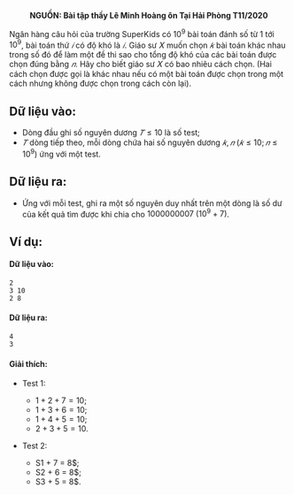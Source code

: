 **<center>NGUỒN: Bài tập thầy Lê Minh Hoàng ôn Tại Hải Phòng T11/2020</center>**

Ngân hàng câu hỏi của trường SuperKids có $10^9$ bài toán đánh số từ $1$ tới $10^9$, bài toán thứ $𝑖$ có độ khó là $𝑖$. Giáo sư 𝑋 muốn chọn $𝑘$ bài toán khác nhau trong số đó để làm một đề thi sao cho tổng độ khó của các bài toán được  chọn đúng bằng $𝑛$. Hãy cho biết giáo sư 𝑋 có bao nhiêu cách chọn. (Hai cách chọn được gọi là khác nhau nếu có một bài toán được chọn trong một cách nhưng không được chọn trong cách còn lại).

## Dữ liệu vào:
- Dòng đầu ghi số nguyên dương $𝑇 ≤ 10$ là số test;
- $𝑇$ dòng tiếp theo, mỗi dòng chứa hai số nguyên dương $𝑘, 𝑛\ (𝑘 ≤ 10; 𝑛 ≤ 10^9)$ ứng với một test.

## Dữ liệu ra:
- Ứng với mỗi test, ghi ra một số nguyên duy nhất trên một dòng là số dư của kết quả tìm được khi chia cho $1000000007\ (10^9 + 7)$.

## Ví dụ:
#### Dữ liệu vào:
```
2
3 10
2 8
```

#### Dữ liệu ra:
```
4
3
```

#### Giải thích:
- Test $1$:
    - $1 + 2 + 7 = 10$;
    - $1 + 3 + 6 = 10$;
    - $1 + 4 + 5 = 10$;
    - $2 + 3 + 5 = 10$.

- Test $2$:
    - S1 + 7 = 8$;
    - S2 + 6 = 8$;
    - S3 + 5 = 8$.